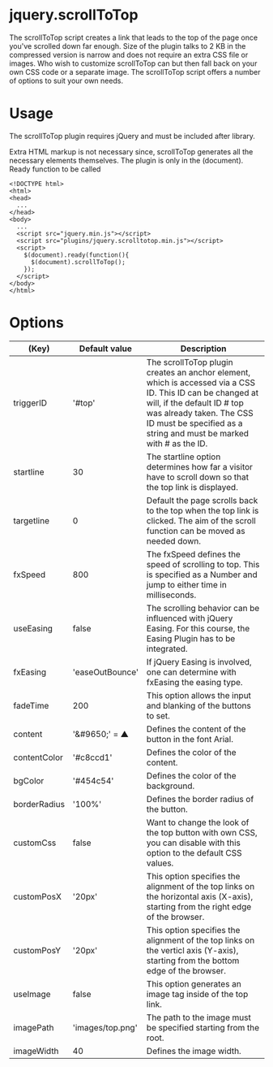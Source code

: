 jquery.scrollToTop
==================

<p>The scrollToTop script creates a link that leads to the top of the page once you've scrolled down far enough. Size of the plugin talks to 2 KB in the compressed version is narrow and does not require an extra CSS file or images. Who wish to customize scrollToTop can but then fall back on your own CSS code or a separate image. The scrollToTop script offers a number of options to suit your own needs.</p>

Usage
=======

<p>The scrollToTop plugin requires jQuery and must be included after library.</p>
<p>Extra HTML markup is not necessary since, scrollToTop generates all the necessary elements themselves. The plugin is only in the (document). Ready function to be called</p>
<pre><code>&lt;!DOCTYPE html>
&lt;html>
&lt;head>
  ...
&lt;/head>
&lt;body>
  ...
  &lt;script src="jquery.min.js">&lt;/script>
  &lt;script src="plugins/jquery.scrolltotop.min.js">&lt;/script>
  &lt;script>
    $(document).ready(function(){
      $(document).scrollToTop();
    });
  &lt;/script>
&lt;/body>
&lt;/html>
</code></pre>

Options
=======

<table class="Table">
        <thead>
        	<tr>
          	<th scope="col">(Key)</th>
            <th scope="col">Default value</th>
            <th scope="col">Description</th>
          </tr> 
        </thead>
        <tbody>
        	<tr>
          	<td>triggerID</td>
            <td>'#top'</td>
            <td>The scrollToTop plugin creates an anchor element, which is accessed via a CSS ID. This ID can be changed at will, if the default ID # top was already taken. The CSS ID must be specified as a string and must be marked with # as the ID.</td>
          </tr>
          <tr>
          	<td>startline</td>
            <td>30</td>
            <td>The startline option determines how far a visitor have to scroll down so that the top link is displayed.</td>
          </tr>
          <tr>
          	<td>targetline</td>
            <td>0</td>
            <td>Default the page scrolls back to the top when the top link is clicked. The aim of the scroll function can be moved as needed down.</td>
          </tr>
          <tr>
          	<td>fxSpeed</td>
            <td>800</td>
            <td>The fxSpeed defines the speed of scrolling to top. This is specified as a Number and jump to either time in milliseconds.</td>
          </tr>
          <tr>
          	<td>useEasing</td>
            <td>false</td>
            <td>The scrolling behavior can be influenced with jQuery Easing. For this course, the Easing Plugin has to be integrated.</td>
          </tr>
          <tr>
          	<td>fxEasing</td>
            <td>'easeOutBounce'</td>
            <td>If jQuery Easing is involved, one can determine with fxEasing the easing type.</td>
          </tr>
          <tr>
          	<td>fadeTime</td>
            <td>200</td>
            <td>This option allows the input and blanking of the buttons to set.</td>
          </tr>
          <tr>
          	<td>content</td>
            <td>'&amp;#9650;' = &#9650;</td>
            <td>Defines the content of the button in the font Arial.</td>
          </tr>
          <tr>
          	<td>contentColor</td>
            <td>'#c8ccd1'</td>
            <td>Defines the color of the content.</td>
          </tr>
          <tr>
          	<td>bgColor</td>
            <td>'#454c54'</td>
            <td>Defines the color of the background.</td>
          </tr>
					<tr>
						<td>borderRadius</td>
						<td>'100%'</td>
						<td>Defines the border radius of the button.</td>
					</tr>
          <tr>
          	<td>customCss</td>
            <td>false</td>
            <td>Want to change the look of the top button with own CSS, you can disable with this option to the default CSS values.</td>
          </tr>
          <tr>
          	<td>customPosX</td>
            <td>'20px'</td>
            <td>This option specifies the alignment of the top links on the horizontal axis (X-axis), starting from the right edge of the browser.</td>
          </tr>
          <tr>
          	<td>customPosY</td>
            <td>'20px'</td>
            <td>This option specifies the alignment of the top links on the verticl axis (Y-axis), starting from the bottom edge of the browser.</td>
          </tr>
          <tr>
          	<td>useImage</td>
            <td>false</td>
            <td>This option generates an image tag inside of the top link.</td>
          </tr>
          <tr>
          	<td>imagePath</td>
            <td>'images/top.png'</td>
            <td>The path to the image must be specified starting from the root.</td>
          </tr>
          <tr>
          	<td>imageWidth</td>
            <td>40</td>
            <td>Defines the image width.</td>
          </tr>
        </tbody>
      </table>
